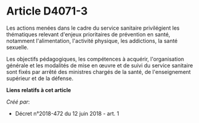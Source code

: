 # Article D4071-3

Les actions menées dans le cadre du service sanitaire privilégient les thématiques relevant d'enjeux prioritaires de
prévention en santé, notamment l'alimentation, l'activité physique, les addictions, la santé sexuelle.

Les objectifs pédagogiques, les compétences à acquérir, l'organisation générale et les modalités de mise en œuvre et de suivi
du service sanitaire sont fixés par arrêté des ministres chargés de la santé, de l'enseignement supérieur et de la défense.

**Liens relatifs à cet article**

_Créé par_:

  - Décret n°2018-472 du 12 juin 2018 - art. 1
